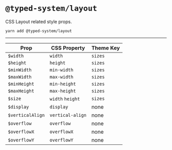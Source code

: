 # `@typed-system/layout`

CSS Layout related style props.

```shell
yarn add @typed-system/layout
```

---

| Prop             | CSS Property     | Theme Key |
| ---------------- | ---------------- | --------- |
| `$width`         | `width`          | `sizes`   |
| `$height`        | `height`         | `sizes`   |
| `$minWidth`      | `min-width`      | `sizes`   |
| `$maxWidth`      | `max-width`      | `sizes`   |
| `$minHeight`     | `min-height`     | `sizes`   |
| `$maxHeight`     | `max-height`     | `sizes`   |
| `$size`          | `width` `height` | `sizes`   |
| `$display`       | `display`        | none      |
| `$verticalAlign` | `vertical-align` | none      |
| `$overflow`      | `overflow`       | none      |
| `$overflowX`     | `overflowX`      | none      |
| `$overflowY`     | `overflowY`      | none      |
